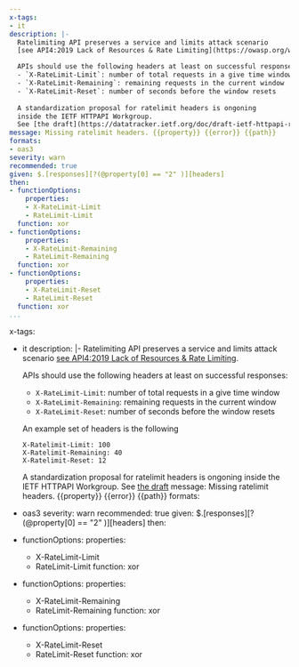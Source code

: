 ```yaml
---
x-tags:
- it
description: |-
  Ratelimiting API preserves a service and limits attack scenario
  [see API4:2019 Lack of Resources & Rate Limiting](https://owasp.org/www-project-api-security).

  APIs should use the following headers at least on successful responses:
  - `X-RateLimit-Limit`: number of total requests in a give time window
  - `X-RateLimit-Remaining`: remaining requests in the current window
  - `X-RateLimit-Reset`: number of seconds before the window resets
  
  A standardization proposal for ratelimit headers is ongoning
  inside the IETF HTTPAPI Workgroup.
  See [the draft](https://datatracker.ietf.org/doc/draft-ietf-httpapi-ratelimit-headers/)
message: Missing ratelimit headers. {{property}} {{error}} {{path}}
formats:
- oas3
severity: warn
recommended: true
given: $.[responses][?(@property[0] == "2" )][headers]
then:
- functionOptions:
    properties:
    - X-RateLimit-Limit
    - RateLimit-Limit
  function: xor
- functionOptions:
    properties:
    - X-RateLimit-Remaining
    - RateLimit-Remaining
  function: xor
- functionOptions:
    properties:
    - X-RateLimit-Reset
    - RateLimit-Reset
  function: xor
...
```

x-tags:
- it
description: |-
  Ratelimiting API preserves a service and limits attack scenario
  [see API4:2019 Lack of Resources & Rate Limiting](https://owasp.org/www-project-api-security).

  APIs should use the following headers at least on successful responses:
  - `X-RateLimit-Limit`: number of total requests in a give time window
  - `X-RateLimit-Remaining`: remaining requests in the current window
  - `X-RateLimit-Reset`: number of seconds before the window resets

  An example set of headers is the following

  ```
  X-Ratelimit-Limit: 100
  X-Ratelimit-Remaining: 40
  X-Ratelimit-Reset: 12
  ```

  A standardization proposal for ratelimit headers is ongoning
  inside the IETF HTTPAPI Workgroup.
  See [the draft](https://datatracker.ietf.org/doc/draft-ietf-httpapi-ratelimit-headers/)
message: Missing ratelimit headers. {{property}} {{error}} {{path}}
formats:
- oas3
severity: warn
recommended: true
given: $.[responses][?(@property[0] == "2" )][headers]
then:
- functionOptions:
    properties:
    - X-RateLimit-Limit
    - RateLimit-Limit
  function: xor
- functionOptions:
    properties:
    - X-RateLimit-Remaining
    - RateLimit-Remaining
  function: xor
- functionOptions:
    properties:
    - X-RateLimit-Reset
    - RateLimit-Reset
  function: xor
